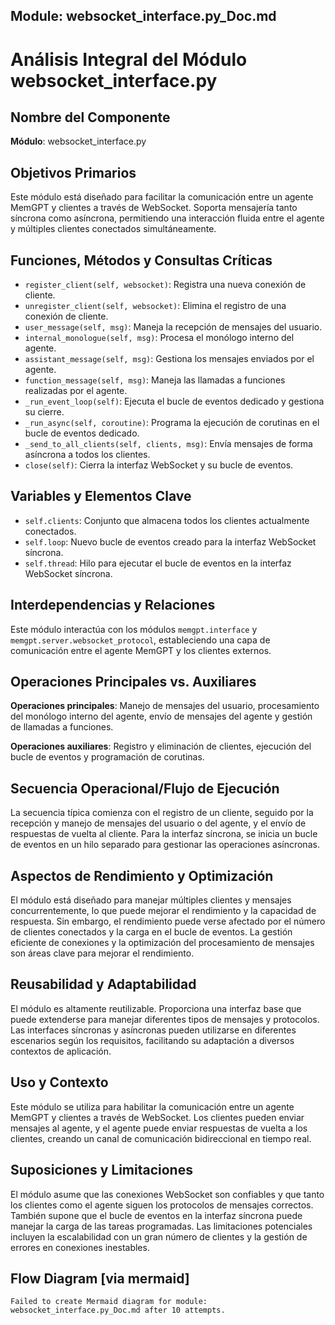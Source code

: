## Module: websocket_interface.py_Doc.md

# Análisis Integral del Módulo websocket_interface.py

## Nombre del Componente
**Módulo**: websocket_interface.py

## Objetivos Primarios
Este módulo está diseñado para facilitar la comunicación entre un agente MemGPT y clientes a través de WebSocket. Soporta mensajería tanto síncrona como asíncrona, permitiendo una interacción fluida entre el agente y múltiples clientes conectados simultáneamente.

## Funciones, Métodos y Consultas Críticas
- `register_client(self, websocket)`: Registra una nueva conexión de cliente.
- `unregister_client(self, websocket)`: Elimina el registro de una conexión de cliente.
- `user_message(self, msg)`: Maneja la recepción de mensajes del usuario.
- `internal_monologue(self, msg)`: Procesa el monólogo interno del agente.
- `assistant_message(self, msg)`: Gestiona los mensajes enviados por el agente.
- `function_message(self, msg)`: Maneja las llamadas a funciones realizadas por el agente.
- `_run_event_loop(self)`: Ejecuta el bucle de eventos dedicado y gestiona su cierre.
- `_run_async(self, coroutine)`: Programa la ejecución de corutinas en el bucle de eventos dedicado.
- `_send_to_all_clients(self, clients, msg)`: Envía mensajes de forma asíncrona a todos los clientes.
- `close(self)`: Cierra la interfaz WebSocket y su bucle de eventos.

## Variables y Elementos Clave
- `self.clients`: Conjunto que almacena todos los clientes actualmente conectados.
- `self.loop`: Nuevo bucle de eventos creado para la interfaz WebSocket síncrona.
- `self.thread`: Hilo para ejecutar el bucle de eventos en la interfaz WebSocket síncrona.

## Interdependencias y Relaciones
Este módulo interactúa con los módulos `memgpt.interface` y `memgpt.server.websocket_protocol`, estableciendo una capa de comunicación entre el agente MemGPT y los clientes externos.

## Operaciones Principales vs. Auxiliares
**Operaciones principales**: Manejo de mensajes del usuario, procesamiento del monólogo interno del agente, envío de mensajes del agente y gestión de llamadas a funciones.

**Operaciones auxiliares**: Registro y eliminación de clientes, ejecución del bucle de eventos y programación de corutinas.

## Secuencia Operacional/Flujo de Ejecución
La secuencia típica comienza con el registro de un cliente, seguido por la recepción y manejo de mensajes del usuario o del agente, y el envío de respuestas de vuelta al cliente. Para la interfaz síncrona, se inicia un bucle de eventos en un hilo separado para gestionar las operaciones asíncronas.

## Aspectos de Rendimiento y Optimización
El módulo está diseñado para manejar múltiples clientes y mensajes concurrentemente, lo que puede mejorar el rendimiento y la capacidad de respuesta. Sin embargo, el rendimiento puede verse afectado por el número de clientes conectados y la carga en el bucle de eventos. La gestión eficiente de conexiones y la optimización del procesamiento de mensajes son áreas clave para mejorar el rendimiento.

## Reusabilidad y Adaptabilidad
El módulo es altamente reutilizable. Proporciona una interfaz base que puede extenderse para manejar diferentes tipos de mensajes y protocolos. Las interfaces síncronas y asíncronas pueden utilizarse en diferentes escenarios según los requisitos, facilitando su adaptación a diversos contextos de aplicación.

## Uso y Contexto
Este módulo se utiliza para habilitar la comunicación entre un agente MemGPT y clientes a través de WebSocket. Los clientes pueden enviar mensajes al agente, y el agente puede enviar respuestas de vuelta a los clientes, creando un canal de comunicación bidireccional en tiempo real.

## Suposiciones y Limitaciones
El módulo asume que las conexiones WebSocket son confiables y que tanto los clientes como el agente siguen los protocolos de mensajes correctos. También supone que el bucle de eventos en la interfaz síncrona puede manejar la carga de las tareas programadas. Las limitaciones potenciales incluyen la escalabilidad con un gran número de clientes y la gestión de errores en conexiones inestables.
## Flow Diagram [via mermaid]
```mermaid
Failed to create Mermaid diagram for module: websocket_interface.py_Doc.md after 10 attempts.
```
